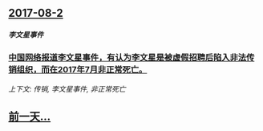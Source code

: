 ## [2017-08-2](/news/2017/08/2/index.md)

##### 李文星事件
### [中国网络报道李文星事件，有认为李文星是被虚假招聘后陷入非法传销组织，而在2017年7月非正常死亡。](/news/2017/08/2/中国网络报道李文星事件-有认为李文星是被虚假招聘后陷入非法传销组织-而在2017年7月非正常死亡.md)
_上下文: 传销, 李文星事件, 非正常死亡_

## [前一天...](/news/2017/07/31/index.md)

